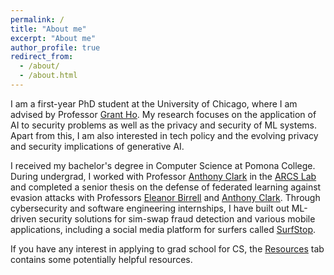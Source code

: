 ```yaml
---
permalink: /
title: "About me"
excerpt: "About me"
author_profile: true
redirect_from: 
  - /about/
  - /about.html
---
```


I am a first-year PhD student at the University of Chicago, where I am advised by Professor [Grant Ho](https://people.cs.uchicago.edu/~grantho/). My research focuses on the application of AI to security problems as well as the privacy and security of ML systems. Apart from this, I am also interested in tech policy and the evolving privacy and security implications of generative AI.

I received my bachelor's degree in Computer Science at Pomona College. During undergrad, I worked with Professor [Anthony Clark](https://cs.pomona.edu/~ajc//) in the [ARCS Lab](https://cs.pomona.edu/~ajc/arcslab/) and completed a senior thesis on the defense of federated learning against evasion attacks with Professors [Eleanor Birrell](https://cs.pomona.edu/~ebirrell/) and [Anthony Clark](https://cs.pomona.edu/~ajc//). Through cybersecurity and software engineering internships, I have built out ML-driven security solutions for sim-swap fraud detection and various mobile applications, including a social media platform for surfers called [SurfStop](https://github.com/christymarc/SurfStop).

If you have any interest in applying to grad school for CS, the [Resources](https://christymarc.github.io/resources/) tab contains some potentially helpful resources.
